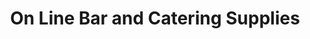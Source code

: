 ---
title: "On Line Bar and Catering Supplies"
address: "12/13 East Link Bus Park Tipperary rd Limerick Co. Limerick"
tel: "(061)603816"
county: "Limerick"
category: "Hotels"
type: "Content"
lat: "52.477422"
lng: "-8.173141"
---
